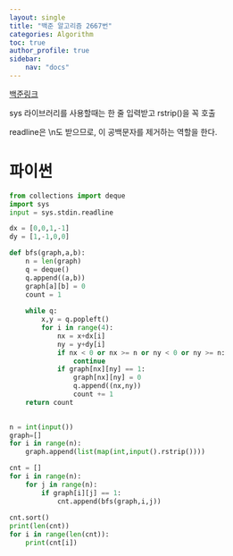 ```yaml
---
layout: single
title: "백준 알고리즘 2667번"
categories: Algorithm
toc: true
author_profile: true
sidebar:
    nav: "docs"
---
```


[백준링크](https://www.acmicpc.net/problem/2667)


sys 라이브러리를 사용할때는 한 줄 입력받고 rstrip()을 꼭 호출

readline은 \n도 받으므로, 
이 공백문자를 제거하는 역할을 한다.


# 파이썬
```python
from collections import deque
import sys
input = sys.stdin.readline

dx = [0,0,1,-1]
dy = [1,-1,0,0]

def bfs(graph,a,b):
    n = len(graph)
    q = deque()
    q.append((a,b))
    graph[a][b] = 0
    count = 1
    
    while q:
        x,y = q.popleft()
        for i in range(4):
            nx = x+dx[i]
            ny = y+dy[i]
            if nx < 0 or nx >= n or ny < 0 or ny >= n:
                continue
            if graph[nx][ny] == 1:
                graph[nx][ny] = 0
                q.append((nx,ny))
                count += 1
    return count
    

n = int(input())
graph=[]
for i in range(n):
    graph.append(list(map(int,input().rstrip())))

cnt = []
for i in range(n):
    for j in range(n):
        if graph[i][j] == 1:
            cnt.append(bfs(graph,i,j))
            
cnt.sort()
print(len(cnt))
for i in range(len(cnt)):
    print(cnt[i])
```